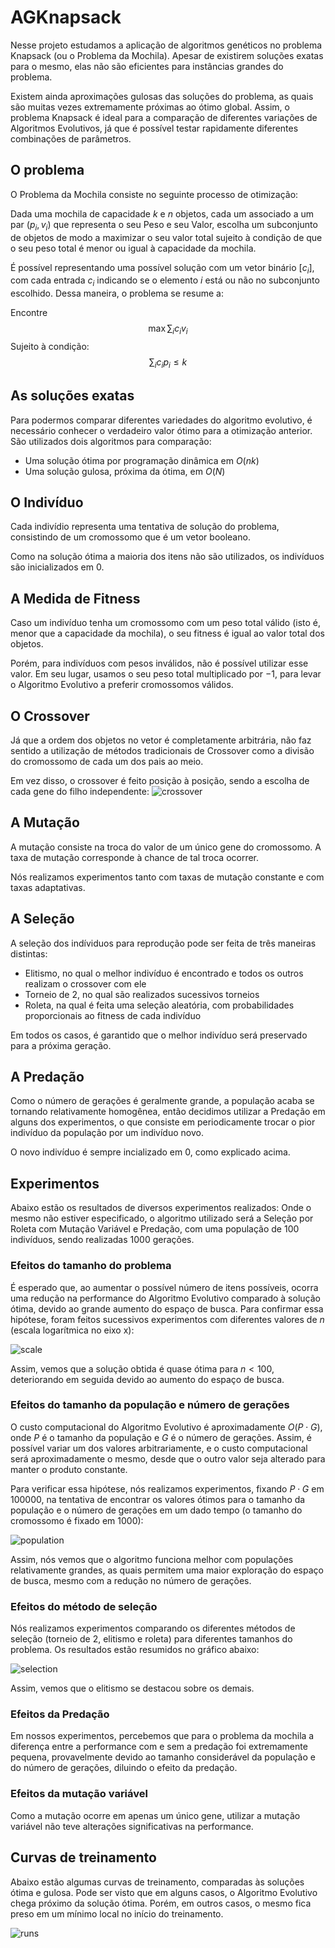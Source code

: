 # AGKnapsack

Nesse projeto estudamos a aplicação de algoritmos genéticos no problema Knapsack (ou o Problema da Mochila). Apesar de existirem soluções exatas para o mesmo, elas não são eficientes para instâncias grandes do problema.

Existem ainda aproximações gulosas das soluções do problema, as quais são muitas vezes extremamente próximas ao ótimo global. Assim, o problema Knapsack é ideal para a comparação de diferentes variações de Algoritmos Evolutivos, já que é possível testar rapidamente diferentes combinações de parâmetros.

## O problema

O Problema da Mochila consiste no seguinte processo de otimização:

Dada uma mochila de capacidade $k$ e $n$ objetos, cada um associado a um par $(p_i, v_i)$ que representa o seu Peso e seu Valor, escolha um subconjunto de objetos de modo a maximizar o seu valor total sujeito à condição de que o seu peso total é menor ou igual à capacidade da mochila.

É possível representando uma possível solução com um vetor binário $[c_i]$, com cada entrada $c_i$ indicando se o elemento $i$ está ou não no subconjunto escolhido. Dessa maneira, o problema se resume a:

Encontre 
$$\max \sum_i c_i v_i$$
Sujeito à condição: 
$$\sum_i c_i p_i \leq k$$

## As soluções exatas

Para podermos comparar diferentes variedades do algoritmo evolutivo, é necessário conhecer o verdadeiro valor ótimo para a otimização anterior. São utilizados dois algoritmos para comparação:
 - Uma solução ótima por programação dinâmica em $O(nk)$
 - Uma solução gulosa, próxima da ótima, em $O(N)$

## O Indivíduo

Cada indivídio representa uma tentativa de solução do problema, consistindo de um cromossomo que é um vetor booleano.

Como na solução ótima a maioria dos itens não são utilizados, os indivíduos são inicializados em 0.


## A Medida de Fitness

Caso um indivíduo tenha um cromossomo com um peso total válido (isto é, menor que a capacidade da mochila), o seu fitness é igual ao valor total dos objetos.

Porém, para indivíduos com pesos inválidos, não é possível utilizar esse valor. Em seu lugar, usamos o seu peso total multiplicado por $-1$, para levar o Algoritmo Evolutivo a preferir cromossomos válidos.


## O Crossover

Já que a ordem dos objetos no vetor é completamente arbitrária, não faz sentido a utilização de métodos tradicionais de Crossover como a divisão do cromossomo de cada um dos pais ao meio.

Em vez disso, o crossover é feito posição à posição, sendo a escolha de cada gene do filho independente:
![crossover](crossover.jpg)


## A Mutação

A mutação consiste na troca do valor de um único gene do cromossomo. A taxa de mutação corresponde à chance de tal troca ocorrer.

Nós realizamos experimentos tanto com taxas de mutação constante e com taxas adaptativas.


## A Seleção

A seleção dos indíviduos para reprodução pode ser feita de três maneiras distintas:

 - Elitismo, no qual o melhor indivíduo é encontrado e todos os outros realizam o crossover com ele
 - Torneio de 2, no qual são realizados sucessivos torneios
 - Roleta, na qual é feita uma seleção aleatória, com probabilidades proporcionais ao fitness de cada indivíduo

Em todos os casos, é garantido que o melhor indivíduo será preservado para a próxima geração.



## A Predação

Como o número de gerações é geralmente grande, a população acaba se tornando relativamente homogênea, então decidimos utilizar a Predação em alguns dos experimentos, o que consiste em periodicamente trocar o pior indivíduo da população por um indivíduo novo.

O novo indivíduo é sempre incializado em 0, como explicado acima.


## Experimentos

Abaixo estão os resultados de diversos experimentos realizados:
Onde o mesmo não estiver especificado, o algoritmo utilizado será a Seleção por Roleta com Mutação Variável e Predação, com uma população de 100 indivíduos, sendo realizadas 1000 gerações.


### Efeitos do tamanho do problema
É esperado que, ao aumentar o possível número de itens possíveis, ocorra uma redução na performance do Algoritmo Evolutivo comparado à solução ótima, devido ao grande aumento do espaço de busca. Para confirmar essa hipótese, foram feitos sucessivos experimentos com diferentes valores de $n$ (escala logarítmica no eixo x):

![scale](scale.png)

Assim, vemos que a solução obtida é quase ótima para $n < 100$, deteriorando em seguida devido ao aumento do espaço de busca.


### Efeitos do tamanho da população e número de gerações
O custo computacional do Algoritmo Evolutivo é aproximadamente $O(P \cdot G)$, onde $P$ é o tamanho da população e $G$ é o número de gerações. Assim, é possível variar um dos valores arbitrariamente, e o custo computacional será aproximadamente o mesmo, desde que o outro valor seja alterado para manter o produto constante.

Para verificar essa hipótese, nós realizamos experimentos, fixando $P \cdot G$ em $100000$, na tentativa de encontrar os valores ótimos para o tamanho da população e o número de gerações em um dado tempo (o tamanho do cromossomo é fixado em $1000$):

![population](population.png)


Assim, nós vemos que o algoritmo funciona melhor com populações relativamente grandes, as quais permitem uma maior exploração do espaço de busca, mesmo com a redução no número de gerações.


### Efeitos do método de seleção
Nós realizamos experimentos comparando os diferentes métodos de seleção (torneio de 2, elitismo e roleta) para diferentes tamanhos do problema. Os resultados estão resumidos no gráfico abaixo:

![selection](selection.png)

Assim, vemos que o elitismo se destacou sobre os demais.



### Efeitos da Predação
Em nossos experimentos, percebemos que para o problema da mochila a diferença entre a performance com e sem a predação foi extremamente pequena, provavelmente devido ao tamanho considerável da população e do número de gerações, diluindo o efeito da predação.

### Efeitos da mutação variável
Como a mutação ocorre em apenas um único gene, utilizar a mutação variável não teve alterações significativas na performance.



## Curvas de treinamento
Abaixo estão algumas curvas de treinamento, comparadas às soluções ótima e gulosa. Pode ser visto que em alguns casos, o Algoritmo Evolutivo chega próximo da solução ótima. Porém, em outros casos, o mesmo fica preso em um mínimo local no início do treinamento.

![runs](runs.png)



